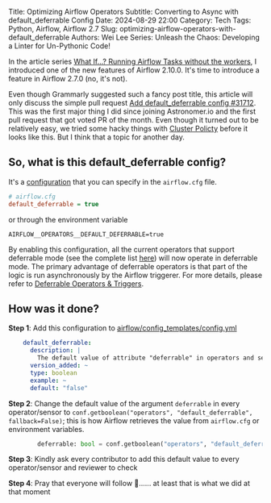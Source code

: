 Title: Optimizing Airflow Operators
Subtitle: Converting to Async with default_deferrable Config
Date: 2024-08-29 22:00
Category: Tech
Tags: Python, Airflow, Airflow 2.7
Slug: optimizing-airflow-operators-with-default_deferrable
Authors: Wei Lee
Series: Unleash the Chaos: Developing a Linter for Un-Pythonic Code!

In the article series [What If...? Running Airflow Tasks without the workers]({filename}/posts/tech/2024/7-airflow-start-execution-directly-from-trigger-instead-of-going-into-worker.md), I introduced one of the new features of Airflow 2.10.0. It's time to introduce a feature in Airflow 2.7.0 (no, it's not).

<!--more-->

Even though Grammarly suggested such a fancy post title, this article will only discuss the simple pull request [Add default_deferrable config #31712](https://github.com/apache/airflow/pull/31712). This was the first major thing I did since joining Astronomer.io and the first pull request that got voted PR of the month. Even though it turned out to be relatively easy, we tried some hacky things with [Cluster Policty](https://airflow.apache.org/docs/apache-airflow/stable/administration-and-deployment/cluster-policies.html) before it looks like this. But I think that a topic for another day.

## So, what is this default_deferrable config?
It's a [configuration](https://airflow.apache.org/docs/apache-airflow/stable/configurations-ref.html#default-deferrable) that you can specify in the `airflow.cfg` file.

```cfg
# airflow.cfg
default_deferrable = true
```

or through the environment variable

```shell
AIRFLOW__OPERATORS__DEFAULT_DEFERRABLE=true
```

By enabling this configuration, all the current operators that support deferrable mode (see the complete list [here](https://airflow.apache.org/docs/apache-airflow-providers/core-extensions/deferrable-operator-ref.html)) will now operate in deferrable mode. The primary advantage of deferrable operators is that part of the logic is run asynchronously by the Airflow triggerer. For more details, please refer to [Deferrable Operators & Triggers](https://airflow.apache.org/docs/apache-airflow/stable/authoring-and-scheduling/deferring.html).

## How was it done?

**Step 1**: Add this configuration to [airflow/config_templates/config.yml](https://github.com/apache/airflow/pull/31712/files#diff-0a480a8b563e200f749424d7e761555e543588ff39a0b11cce7e34d522f38e0eR1308-R1314)

```yaml
    default_deferrable:
      description: |
        The default value of attribute "deferrable" in operators and sensors.
      version_added: ~
      type: boolean
      example: ~
      default: "false"
```

**Step 2**: Change the default value of the argument `deferrable` in every operator/sensor to `conf.getboolean("operators", "default_deferrable", fallback=False)`; this is how Airflow retrieves the value from `airflow.cfg` or environment variables.

<!-- blacken-docs:off -->

```python
        deferrable: bool = conf.getboolean("operators", "default_deferrable", fallback=False),
```

<!-- blacken-docs:on -->

**Step 3**: Kindly ask every contributor to add this default value to every operator/sensor and reviewer to check

**Step 4**: Pray that everyone will follow 🙏...... at least that is what we did at that moment
